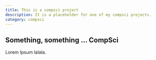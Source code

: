 ```yaml
---
title: This is a compsci project
description: It is a placeholder for one of my compsci projects.
category: compsci
---
```


## Something, something ... CompSci

Lorem  Ipsum lalala.

